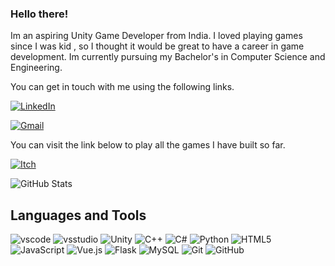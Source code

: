 ### Hello there!


Im an aspiring Unity Game Developer from India. I loved playing games since I was kid , so I thought it would be great to have a career in game development. Im currently pursuing my Bachelor's in Computer Science and Engineering.

You can get in touch with me using the following links.

[![LinkedIn](https://img.shields.io/badge/LinkedIn-AshishKishore-informational?style=for-the-badge&logo=linkedin&logoColor=ffffff&labelColor=0a67c3&color=000000)](https://www.linkedin.com/in/ashish-kishore-kumar/)

[![Gmail](https://img.shields.io/badge/Gmail-ashishkishore0812@gmail.com-informational?style=for-the-badge&logo=gmail&logoColor=ff0000&labelColor=ffffff&color=000000)](mailto:ashishkishore0812@gmail.com)

You can visit the link below to play all the games I have built so far.

[![Itch](https://img.shields.io/badge/Itch.io-AKK3211-informational?style=for-the-badge&logo=itchdotio&logoColor=ff0000&labelColor=000000&color=000000)](https://akk-3211.itch.io/)

![GitHub Stats](https://github-readme-stats.vercel.app/api?username=ashish4869&theme=radical)

## Languages and Tools

![vscode](https://img.shields.io/badge/Visual_Studio_Code-0078D4?style=for-the-badge&logo=visual%20studio%20code&logoColor=white)
![vsstudio](https://img.shields.io/badge/Visual_Studio-5C2D91?style=for-the-badge&logo=visual%20studio&logoColor=white)
![Unity](https://img.shields.io/badge/Unity-100000?style=for-the-badge&logo=unity&logoColor=white)
![C++](https://img.shields.io/badge/c++-%2300599C.svg?style=for-the-badge&logo=c%2B%2B&logoColor=white)
![C#](https://img.shields.io/badge/c%23-%23239120.svg?style=for-the-badge&logo=c-sharp&logoColor=white)
![Python](https://img.shields.io/badge/python-3670A0?style=for-the-badge&logo=python&logoColor=ffdd54)
![HTML5](https://img.shields.io/badge/html5-%23E34F26.svg?style=for-the-badge&logo=html5&logoColor=white)
![JavaScript](https://img.shields.io/badge/javascript-%23323330.svg?style=for-the-badge&logo=javascript&logoColor=%23F7DF1E)
![Vue.js](https://img.shields.io/badge/vuejs-%2335495e.svg?style=for-the-badge&logo=vuedotjs&logoColor=%234FC08D)
![Flask](https://img.shields.io/badge/flask-%23000.svg?style=for-the-badge&logo=flask&logoColor=white)
![MySQL](https://img.shields.io/badge/mysql-%2300f.svg?style=for-the-badge&logo=mysql&logoColor=white)
![Git](https://img.shields.io/badge/git-%23F05033.svg?style=for-the-badge&logo=git&logoColor=white)
![GitHub](https://img.shields.io/badge/github-%23121011.svg?style=for-the-badge&logo=github&logoColor=white)




